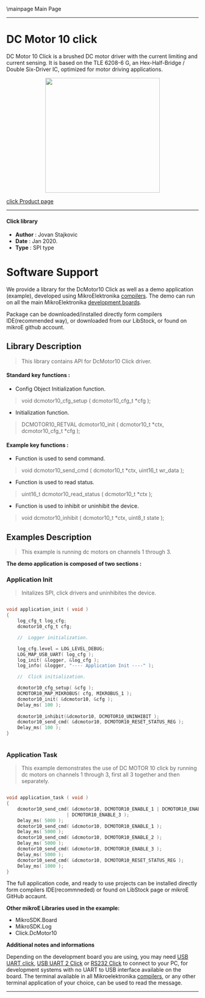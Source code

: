 \mainpage Main Page
 
 

---
# DC Motor 10 click

DC Motor 10 Click is a brushed DC motor driver with the current limiting and current sensing. It is based on the TLE 6208-6 G, an Hex-Half-Bridge / Double Six-Driver IC,
optimized for motor driving applications.

<p align="center">
  <img src="http://download.mikroe.com/images/click_for_ide/dcmotor10_click.png" height=300px>
</p>

[click Product page](<https://www.mikroe.com/dc-motor-10-click>)

---


#### Click library 

- **Author**        : Jovan Stajkovic
- **Date**          : Jan 2020.
- **Type**          : SPI type


# Software Support

We provide a library for the DcMotor10 Click 
as well as a demo application (example), developed using MikroElektronika 
[compilers](http://shop.mikroe.com/compilers). 
The demo can run on all the main MikroElektronika [development boards](http://shop.mikroe.com/development-boards).

Package can be downloaded/installed directly form compilers IDE(recommended way), or downloaded from our LibStock, or found on mikroE github account. 

## Library Description

> This library contains API for DcMotor10 Click driver.

#### Standard key functions :

- Config Object Initialization function.
> void dcmotor10_cfg_setup ( dcmotor10_cfg_t *cfg ); 
 
- Initialization function.
> DCMOTOR10_RETVAL dcmotor10_init ( dcmotor10_t *ctx, dcmotor10_cfg_t *cfg );


#### Example key functions :

- Function is used to send command.
> void dcmotor10_send_cmd ( dcmotor10_t *ctx, uint16_t wr_data );
 
- Function is used to read status.
> uint16_t dcmotor10_read_status ( dcmotor10_t *ctx );

- Function is used to inhibit or uninhibit the device.
> void dcmotor10_inhibit ( dcmotor10_t *ctx, uint8_t state );

## Examples Description

> 
> This example is running dc motors on channels 1 through 3.
> 

**The demo application is composed of two sections :**

### Application Init 

>
> Initalizes SPI, click drivers and uninhibites the device.
> 

```c

void application_init ( void )
{
    log_cfg_t log_cfg;
    dcmotor10_cfg_t cfg;

    //  Logger initialization.

    log_cfg.level = LOG_LEVEL_DEBUG;
    LOG_MAP_USB_UART( log_cfg );
    log_init( &logger, &log_cfg );
    log_info( &logger, "---- Application Init ----" );

    //  Click initialization.

    dcmotor10_cfg_setup( &cfg );
    DCMOTOR10_MAP_MIKROBUS( cfg, MIKROBUS_1 );
    dcmotor10_init( &dcmotor10, &cfg );
    Delay_ms( 100 );
    
    dcmotor10_inhibit(&dcmotor10, DCMOTOR10_UNINHIBIT );
    dcmotor10_send_cmd( &dcmotor10, DCMOTOR10_RESET_STATUS_REG );
    Delay_ms( 100 );
}
  
```

### Application Task

>
> This example demonstrates the use of DC MOTOR 10 click by running dc motors 
> on channels 1 through 3, first all 3 together and then separately.
> 

```c

void application_task ( void )
{
    dcmotor10_send_cmd( &dcmotor10, DCMOTOR10_ENABLE_1 | DCMOTOR10_ENABLE_2 
                      | DCMOTOR10_ENABLE_3 );
    Delay_ms( 5000 );
    dcmotor10_send_cmd( &dcmotor10, DCMOTOR10_ENABLE_1 );
    Delay_ms( 5000 );
    dcmotor10_send_cmd( &dcmotor10, DCMOTOR10_ENABLE_2 );
    Delay_ms( 5000 );
    dcmotor10_send_cmd( &dcmotor10, DCMOTOR10_ENABLE_3 );
    Delay_ms( 5000 );
    dcmotor10_send_cmd( &dcmotor10, DCMOTOR10_RESET_STATUS_REG );
    Delay_ms( 1000 );
}  

```

The full application code, and ready to use projects can be  installed directly form compilers IDE(recommneded) or found on LibStock page or mikroE GitHub accaunt.

**Other mikroE Libraries used in the example:** 

- MikroSDK.Board
- MikroSDK.Log
- Click.DcMotor10

**Additional notes and informations**

Depending on the development board you are using, you may need 
[USB UART click](http://shop.mikroe.com/usb-uart-click), 
[USB UART 2 Click](http://shop.mikroe.com/usb-uart-2-click) or 
[RS232 Click](http://shop.mikroe.com/rs232-click) to connect to your PC, for 
development systems with no UART to USB interface available on the board. The 
terminal available in all Mikroelektronika 
[compilers](http://shop.mikroe.com/compilers), or any other terminal application 
of your choice, can be used to read the message.



---
